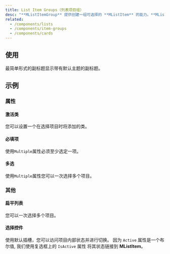```yaml
---
title: List Item Groups（列表项目组）
desc: "**MListItemGroup** 提供创建一组可选择的 **MListItem** 的能力。**MListItemGroup** 组件利用其核心的 **MItemGroup** 来为交互式列表提供一个简洁的接口。"
related:
  - /components/lists
  - /components/item-groups
  - /components/cards
---
```


## 使用

最简单形式的副标题显示带有默认主题的副标题。

<list-item-groups-usage></list-item-groups-usage>

## 示例

### 属性

#### 激活类

您可以设置一个在选择项目时将添加的类。

<example file="" />

#### 必填项

使用`Multiple`属性必须至少选定一项。

<example file="" />

#### 多选

使用`Multiple`属性您可以一次选择多个项目。

<example file="" />

### 其他

#### 扁平列表

您可以一次选择多个项目。

<example file="" />

#### 选择控件

使用默认插槽，您可以访问项目内部状态并进行切换。 因为 `Active` 属性是一个布尔值, 我们使用复选框上的 `IsActive` 属性 将其状态链接到 **MListItem**。

<example file="" />